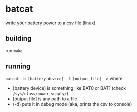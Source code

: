 # batcat

write your battery power to a csv file (linux)


## building
run ```make```

## running
```batcat -b [battery device] -f [output_file] -d```
where
  - [battery device] is something like BAT0 or BAT1 (check
`/sys/class/power_supply/`)
  - [output file] is any path to a file
  - (-d) puts it in debug mode (aka, prints the csv to console)
